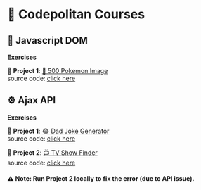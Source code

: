 # 🚀 Codepolitan Courses  
## 📜 Javascript DOM
**Exercises**

📌 **Project 1**: [🐉 500 Pokemon Image](https://snowyfor.github.io/codepolitan/6javascript-dom/pokemon/)  
source code: [click here](https://github.com/snowyfor/codepolitan/tree/main/6javascript-dom/pokemon/)
## ⚙️ Ajax API  
**Exercises** 

📌 **Project 1**: [😂 Dad Joke Generator](https://snowyfor.github.io/codepolitan/8ajax-api/3axios/dadjoke-generator/)  
source code: [click here](https://github.com/snowyfor/codepolitan/tree/main/8ajax-api/3axios/dadjoke-generator)

📌 **Project 2**: [📺 TV Show Finder](https://snowyfor.github.io/codepolitan/8ajax-api/3axios/tv-show/)  
source code: [click here](https://github.com/snowyfor/codepolitan/tree/main/8ajax-api/3axios/tv-show)

#### ⚠️ **Note**: Run Project 2 locally to fix the error (due to API issue).  